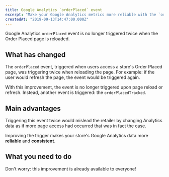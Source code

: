 ```yaml
---
title: Google Analytics `orderPlaced` event
excerpt: "Make your Google Analytics metrics more reliable with the `orderPlaced` event trigger improvement."
createdAt: "2019-09-13T14:47:00.000Z"
---
```


 Google Analytics `orderPlaced` event is no longer triggered twice when the Order Placed page is reloaded. 
 
## What has changed

The `orderPlaced` event, triggered when users access a store's Order Placed page, was triggering twice when reloading the page. For example: if the user would refresh the page, the event would be triggered again. 

With this improvement, the event is no longer triggered upon page reload or refresh. Instead, another event is triggered: the `orderPlacedTracked`. 

## Main advantages 

Triggering this event twice would mislead the retailer by changing Analytics data as if more page access had occurred that was in fact the case.

Improving the trigger makes your store's Google Analytics data more **reliable** and **consistent**.

## What you need to do

Don't worry: this improvement is already available to everyone!
